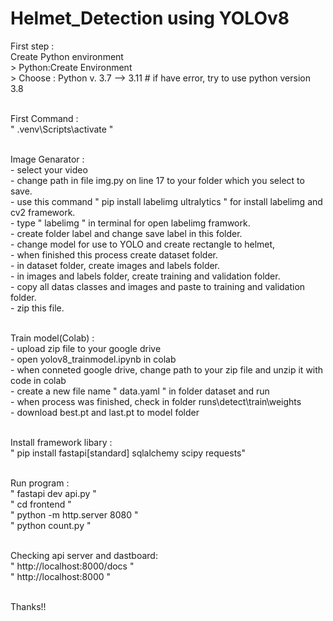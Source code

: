 # Helmet_Detection using YOLOv8
First step : <br>
Create Python environment<br>
    > Python:Create Environment<br>
    > Choose : Python v. 3.7 --> 3.11 # if have error, try to use python version 3.8 <br><br>

First Command :<br>
    " .venv\Scripts\activate "<br><br>

Image Genarator :<br>
    - select your video<br>
    - change path in file img.py on line 17 to your folder which you select to save.<br>
    - use this command " pip install labelimg ultralytics " for install labelimg and cv2 framework.<br>
    - type " labelimg " in terminal for open labelimg framwork. <br>
    - create folder label and change save label in this folder.<br>
    - change model for use to YOLO and create rectangle to helmet,<br>
    - when finished this process create dataset folder.<br>
    - in dataset folder, create images and labels folder.<br>
    - in images and labels folder, create training and validation folder.<br>
    - copy all datas classes and images and paste to training and validation folder.<br>
    - zip this file.<br><br>

Train model(Colab) :<br>
    - upload zip file to your google drive<br>
    - open yolov8_trainmodel.ipynb in colab<br>
    - when conneted google drive, change path to your zip file and unzip it with code in colab<br>
    - create a new file name " data.yaml " in folder dataset and run<br>
    - when process was finished, check in folder runs\detect\train\weights<br>
    - download best.pt and last.pt to model folder<br><br>

Install framework libary : <br>
    " pip install fastapi[standard] sqlalchemy scipy requests"<br><br>

Run program :<br>
    " fastapi dev api.py "<br>
    " cd frontend "<br>
    " python -m http.server 8080 "<br>
    " python count.py "<br><br>

Checking api server and dastboard:<br>
    " http://localhost:8000/docs "<br>
    " http://localhost:8000 "<br><br>

Thanks!!
